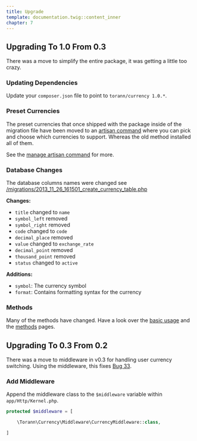 ```yaml
---
title: Upgrade
template: documentation.twig::content_inner
chapter: 7
---
```

## Upgrading To 1.0 From 0.3

There was a move to simplify the entire package, it was getting a little too crazy.

### Updating Dependencies

Update your `composer.json` file to point to `torann/currency 1.0.*`.

### Preset Currencies

The preset currencies that once shipped with the package inside of the migration file have been moved to an [artisan command](/projects/laravel-currency/doc/commands.html) where you can pick and choose which currencies to support. Whereas the old method installed all of them.

See the [manage artisan command](/projects/laravel-currency/doc/commands.html) for more.

### Database Changes

The database columns names were changed see [/migrations/2013_11_26_161501_create_currency_table.php](https://github.com/Torann/laravel-currency/blob/master/database/migrations/2013_11_26_161501_create_currency_table.php)

**Changes:**

- `title` changed to `name`
- `symbol_left` removed
- `symbol_right` removed
- `code` changed to `code`
- `decimal_place` removed
- `value` changed to `exchange_rate`
- `decimal_point` removed
- `thousand_point` removed
- `status` changed to `active`

**Additions:**

- `symbol`: The currency symbol
- `format`: Contains formatting syntax for the currency

### Methods

Many of the methods have changed. Have a look over the [basic usage](/projects/laravel-currency/doc/basic-usage.html) and the [methods](/projects/laravel-currency/doc/methods.html) pages.

## Upgrading To 0.3 From 0.2

There was a move to middleware in v0.3 for handling user currency switching. Using the middleware, this fixes [Bug 33](https://github.com/Torann/laravel-currency/issues/33).

### Add Middleware

Append the middleware class to the `$middleware` variable within `app/Http/Kernel.php`.

```php
protected $middleware = [

    \Torann\Currency\Middleware\CurrencyMiddleware::class,

]
```
